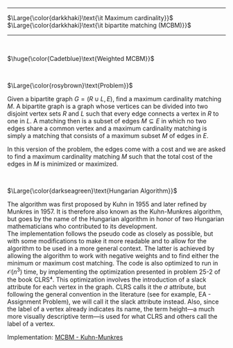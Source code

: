 _____________________________________
$\Large{\color{darkkhaki}\text{\it Maximum cardinality}}$  
$\Large{\color{darkkhaki}\text{\it bipartite matching (MCBM)}}$  
_____________________________________

<br/>

$\huge{\color{Cadetblue}\text{Weighted MCBM}}$ 

<br/>

$\Large{\color{rosybrown}\text{Problem}}$

Given a bipartite graph $G = (R \cup L, E)$, find a maximum cardinality matching $M$. A bipartite graph is a graph whose vertices can be divided into two disjoint vertex sets $R$ and $L$ such that every edge connects a vertex in $R$ to one in $L$. A matching then is a subset of edges $M \subseteq E$ in which no two edges share a common vertex and a maximum cardinality matching is simply a matching that consists of a maximum subset $M$ of edges in $E$.

In this version of the problem, the edges come with a cost and we are asked to find a maximum cardinality matching $M$ such that the total cost of the edges in $M$ is minimized or maximized.

<br/>

$\Large{\color{darkseagreen}\text{Hungarian Algorithm}}$  

The algorithm was first proposed by Kuhn in 1955 and later refined by Munkres in 1957. It is therefore also known as the Kuhn-Munkres algorithm, but goes by the name of the Hungarian algorithm in honor of two Hungarian mathematicians who contributed to its development.  
The implementation follows the pseudo code as closely as possible, but with some modifications to make it more readable and to allow for the algorithm to be used in a more general context. The latter is achieved by allowing the algorithm to work with negative weights and to find either the minimum or maximum cost matching. The code is also optimized to run in $\mathcal{O}(n^3)$ time, by implementing the optimization presented in problem 25-2 of the book CLRS⁴. This optimization involves the introduction of a slack attribute for each vertex in the graph. CLRS calls it the $\sigma$ attribute, but following the general convention in the literature (see for example, EA - Assignment Problem), we will call it the slack attribute instead. Also, since the label of a vertex already indicates its name, the term height—a much more visually descriptive term—is used for what CLRS and others call the label of a vertex.

Implementation: [MCBM - Kuhn-Munkres](hungarian.c)

